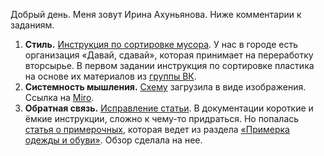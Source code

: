 Добрый день. Меня зовут Ирина Ахуньянова. 
Ниже комментарии к заданиям.
1. **Стиль.** [Инструкция по сортировке мусора](https://github.com/koronida/Ozon/blob/main/1.%20Waste%20sorting.md). У нас в городе есть организация «Давай, сдавай», которая принимает на переработку вторсырье. В первом задании инструкция по сортировке пластика на основе их материалов из [группы ВК](https://vk.com/davai.sdavai).
2. **Системность мышления.** [Схему](https://github.com/koronida/Ozon/blob/main/2.%20Scheme.%20Waste%20sorting.jpg) загрузила в виде изображения. Ссылка на [Miro](https://miro.com/app/board/uXjVO02tTKM=/?share_link_id=180934454500).
3. **Обратная связь.** [Исправление статьи](https://github.com/koronida/Ozon/blob/main/3.%20Fitting%20room.md). В документации короткие и ёмкие инструкции, сложно к чему-то придраться. Но попалась [статья о примерочных](https://www.ozon.ru/info/pvz-s-primerochnoy/), которая ведет из раздела [«Примерка одежды и обуви»](https://docs.ozon.ru/common/dostavka/primerka-odeyody-i-obuvi/). Обзор сделала на нее.
